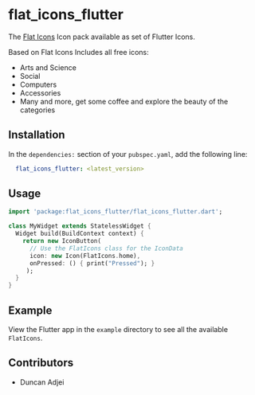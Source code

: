 # flat_icons_flutter

The [Flat Icons](http://flaticons.com/) Icon pack available as set of Flutter Icons.

Based on Flat Icons Includes all free icons:

  * Arts and Science
  * Social
  * Computers
  * Accessories
  * Many and more, get some coffee and explore the beauty of the categories

## Installation

In the `dependencies:` section of your `pubspec.yaml`, add the following line:

```yaml
  flat_icons_flutter: <latest_version>
```

## Usage

```dart
import 'package:flat_icons_flutter/flat_icons_flutter.dart';

class MyWidget extends StatelessWidget {
  Widget build(BuildContext context) {
    return new IconButton(
      // Use the FlatIcons class for the IconData
      icon: new Icon(FlatIcons.home),
      onPressed: () { print("Pressed"); }
     );
  }
}
```

## Example

View the Flutter app in the `example` directory to see all the available `FlatIcons`.

## Contributors

  - Duncan Adjei
